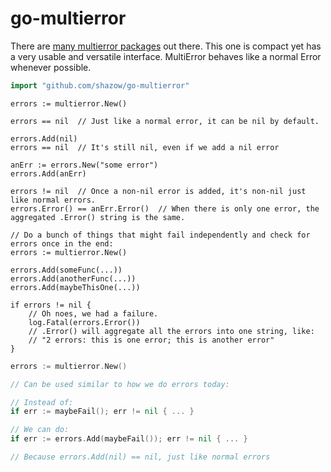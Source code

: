 # go-multierror

There are [many multierror packages](https://godoc.org/?q=multierror) out there. This one is compact yet has a very usable and versatile interface. MultiError behaves like a normal Error whenever possible.

```go
import "github.com/shazow/go-multierror"
```

```
errors := multierror.New()

errors == nil  // Just like a normal error, it can be nil by default.

errors.Add(nil)
errors == nil  // It's still nil, even if we add a nil error

anErr := errors.New("some error")
errors.Add(anErr)

errors != nil  // Once a non-nil error is added, it's non-nil just like normal errors.
errors.Error() == anErr.Error()  // When there is only one error, the aggregated .Error() string is the same.
```

```
// Do a bunch of things that might fail independently and check for errors once in the end:
errors := multierror.New()

errors.Add(someFunc(...))
errors.Add(anotherFunc(...))
errors.Add(maybeThisOne(...))

if errors != nil {
	// Oh noes, we had a failure.
	log.Fatal(errors.Error())
	// .Error() will aggregate all the errors into one string, like:
	// "2 errors: this is one error; this is another error"
}
```


```go
errors := multierror.New()

// Can be used similar to how we do errors today:

// Instead of:
if err := maybeFail(); err != nil { ... }

// We can do:
if err := errors.Add(maybeFail()); err != nil { ... }

// Because errors.Add(nil) == nil, just like normal errors
```
